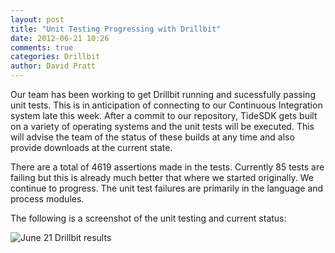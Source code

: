 ```yaml
---
layout: post
title: "Unit Testing Progressing with Drillbit"
date: 2012-06-21 10:26
comments: true
categories: Drillbit
author: David Pratt
---
```


Our team has been working to get Drillbit running and sucessfully passing unit tests. This is in anticipation of connecting to our Continuous Integration system late this week. After a commit to our repository, TideSDK gets built on a variety of operating systems and the unit tests will be executed. This will advise the team of the status of these builds at any time and also provide downloads at the current state.

There are a total of 4619 assertions made in the tests. Currently 85 tests are failing but this is already much better that where we started originally. We continue to progress. The unit test failures are primarily in the language and process modules.

The following is a screenshot of the unit testing and current status:

![June 21 Drillbit results](http://tidesdk.github.com/images/drillbit-06212112.png)
